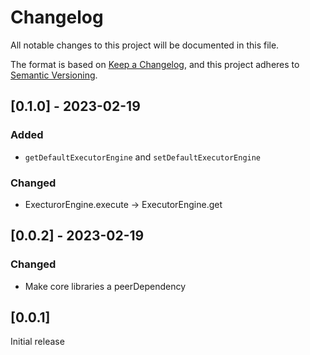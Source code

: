 # Changelog

All notable changes to this project will be documented in this file.

The format is based on [Keep a Changelog](https://keepachangelog.com/en/1.0.0/),
and this project adheres to [Semantic Versioning](https://semver.org/spec/v2.0.0.html).

## [0.1.0] - 2023-02-19

### Added
- `getDefaultExecutorEngine` and `setDefaultExecutorEngine`

### Changed
- ExecturorEngine.execute -> ExecutorEngine.get

## [0.0.2] - 2023-02-19

### Changed
- Make core libraries a peerDependency

## [0.0.1]

Initial release
